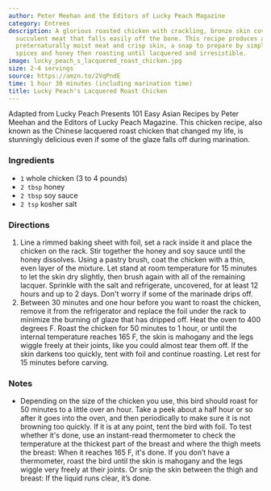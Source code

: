 ```yaml
---
author: Peter Meehan and the Editors of Lucky Peach Magazine
category: Entrees
description: A glorious roasted chicken with crackling, bronze skin covering tender,
  succulent meat that falls easily off the bone. This recipe produces a bird with
  preternaturally moist meat and crisp skin, a snap to prepare by simply coating with
  spices and honey then roasting until lacquered and irresistible.
image: lucky_peach_s_lacquered_roast_chicken.jpg
size: 2-4 servings
source: https://amzn.to/2VqPndE
time: 1 hour 30 minutes (including marination time)
title: Lucky Peach's Lacquered Roast Chicken
---
```

Adapted from Lucky Peach Presents 101 Easy Asian Recipes by Peter Meehan and the Editors of Lucky Peach Magazine. This chicken recipe, also known as the Chinese lacquered roast chicken that changed my life, is stunningly delicious even if some of the glaze falls off during marination.

### Ingredients

* `1` whole chicken (3 to 4 pounds)
* `2 tbsp` honey
* `2 tbsp` soy sauce
* `2 tsp` kosher salt

### Directions

1. Line a rimmed baking sheet with foil, set a rack inside it and place the chicken on the rack. Stir together the honey and soy sauce until the honey dissolves. Using a pastry brush, coat the chicken with a thin, even layer of the mixture. Let stand at room temperature for 15 minutes to let the skin dry slightly, then brush again with all of the remaining lacquer. Sprinkle with the salt and refrigerate, uncovered, for at least 12 hours and up to 2 days. Don't worry if some of the marinade drips off.
2. Between 30 minutes and one hour before you want to roast the chicken, remove it from the refrigerator and replace the foil under the rack to minimize the burning of glaze that has dripped off. Heat the oven to 400 degrees F. Roast the chicken for 50 minutes to 1 hour, or until the internal temperature reaches 165 F, the skin is mahogany and the legs wiggle freely at their joints, like you could almost tear them off. If the skin darkens too quickly, tent with foil and continue roasting. Let rest for 15 minutes before carving.

### Notes

- Depending on the size of the chicken you use, this bird should roast for 50 minutes to a little over an hour. Take a peek about a half hour or so after it goes into the oven, and then periodically to make sure it is not browning too quickly. If it is at any point, tent the bird with foil. To test whether it's done, use an instant-read thermometer to check the temperature at the thickest part of the breast and where the thigh meets the breast: When it reaches 165 F, it's done. If you don’t have a thermometer, roast the bird until the skin is mahogany and the legs wiggle very freely at their joints. Or snip the skin between the thigh and breast: If the liquid runs clear, it’s done.